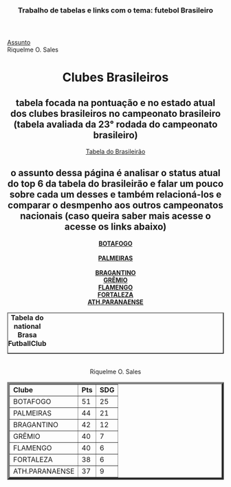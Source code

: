 <!DOCTYPE html> 
 <html lang="en"> 
 <head> 
     <meta charset="UTF-8"> 
     <meta http-equiv="X-UA-Compatible" content="IE=edge"> 
     <meta name="viewport" content="width=device-width, initial-scale=1.0"> 
     <title>Índice</title> 
 </head> 
 <body> 
 <header><h3>Trabalho de tabelas e links com o tema: futebol  Brasileiro</h3></header> 
     <nav><a href="README.md">Assunto</a></nav> 
 <footer> Riquelme O. Sales</footer> 
 </body> 
 </html>
<!DOCTYPE html> 
 <html lang="pt-br"> 
 <head> 
     <meta charset="UTF-8"> 
     <meta name="viewport" content="width=device-width, initial-scale=1.0"> 
     <title>FUTEBOL BRASILEIRO</title> 
 </head> 
 <body> 
     <header> 
         <h1>Clubes Brasileiros</h1> 
         <h2>tabela focada na pontuação e no estado atual dos clubes brasileiros no campeonato brasileiro (tabela avaliada da 23° rodada do campeonato brasileiro) </h2> 
         <nav><a href="tabela.html">Tabela do Brasileirão</a> 
         <h2>o assunto dessa página é analisar o status atual do top 6 da tabela do brasileirão e falar um pouco sobre cada um desses e também relacioná-los e comparar o desmpenho aos outros campeonatos nacionais (caso queira saber mais acesse o acesse os links abaixo) </h2> 
         <nav><a href="botafogo.html"><strong>BOTAFOGO</strong></a></nav>
<br
         <nav><a href="palmeiras.html"><strong>PALMEIRAS</strong></a></nav>
<br
         <nav><a href="bragantino.html"><strong>BRAGANTINO</strong></a></nav> 
<br
         <nav><a href="grêmio.html"><strong>GRÊMIO</strong></a></nav>
<br 
         <nav><a href="flamengo.html"><strong>FLAMENGO</strong></a></nav> 
<br
         <nav><a href="fortaleza.html"><strong>FORTALEZA</strong></a></nav> 
<br
         <nav><a href="athparanaense.html"><strong>ATH.PARANAENSE</strong></a></nav>  
 </body> 
 </html>
<!DOCTYPE html> 
 <html lang="pt-br"> 
 <head> 
     <meta charset="UTF-8"> 
     <metameta http-equiv="X-UA-Compatible" content="IE=edge"> 
     <meta name="viewport" content="width=device-width, initial-scale=1.0"> 
     <title>TABELINHA</title> 
 </head> 
 <body></body> 
 <table border="2"> 
     <caption> 
        <strong> 
Tabela do national Brasa FutballClub 
        </strong> 
     </caption> 
     <table border="5"> 
<br
     <tr> 
         <td><strong>Clube</strong></td> 
         <td><strong>Pts</strong></td> 
         <td><strong>SDG</strong></td> 
     </tr> 
     <tr> 
         <td>BOTAFOGO</td> 
         <td>51</td>  
         <td>25</td> 
     </tr> 
     <tr> 
         <td>PALMEIRAS</td> 
         <td>44</td> 
         <td>21</td> 
     </tr> 
     <tr> 
          <td>BRAGANTINO</td> 
         <td>42</td> 
         <td>12</td> 
     </tr> 
     <tr> 
          <td>GRÊMIO</td> 
         <td>40</td> 
         <td>7</td> 
     </tr> 
     <tr> 
          <td>FLAMENGO</td> 
         <td>40</td> 
         <td>6</td> 
     </tr> 
     <tr> 
          <td>FORTALEZA</td> 
         <td>38</td> 
         <td>6</td> 
     </tr> 
     <tr> 
          <td>ATH.PARANAENSE</td> 
         <td>37</td> 
         <td>9</td> 
     </tr> 
     <footer> Riquelme O. Sales </footer> 
 </table> 
 </body> 
 </html>
